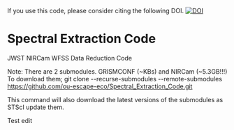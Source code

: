 If you use this code, please consider citing the following DOI. [![DOI](https://zenodo.org/badge/392729244.svg)](https://zenodo.org/badge/latestdoi/392729244)

# Spectral Extraction Code
JWST NIRCam WFSS Data Reduction Code

Note: There are 2 submodules. GRISMCONF (~KBs) and NIRCam (~5.3GB!!!) 
To download them;
git clone --recurse-submodules --remote-submodules https://github.com/ou-escape-eco/Spectral_Extraction_Code.git

This command will also download the latest versions of the submodules as STScI update them.

Test edit
